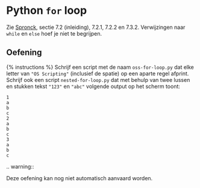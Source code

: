 # Python `for` loop
Zie [Spronck](http://www.spronck.net/pythonbook/pythonboek.pdf), sectie 7.2 (inleiding), 7.2.1, 7.2.2 en 7.3.2. Verwijzingen naar `while` en `else` hoef je niet te begrijpen.

## Oefening
{% instructions %}
Schrijf een script met de naam `oss-for-loop.py` dat elke letter van `"OS Scripting"` (inclusief de spatie) op een aparte regel afprint. Schrijf ook een script `nested-for-loop.py` dat met behulp van twee lussen en stukken tekst `"123"` en `"abc"` volgende output op het scherm toont:

```text
1
a
b
c
2
a
b
c
3
a
b
c
```

.. warning::

   Deze oefening kan nog niet automatisch aanvaard worden.
